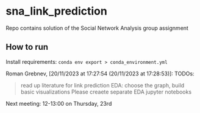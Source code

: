 # sna_link_prediction
Repo contains solution of the Social Network Analysis group assignment

## How to run
Install requirements: `conda env export > conda_environment.yml`

Roman Grebnev, [20/11/2023 at 17:27:54 (20/11/2023 at 17:28:53)]:
TODOs:
> read up literature for link prediction
> EDA: choose the graph, build basic visualizations
Please creaete separate EDA jupyter notebooks

Next meeting: 12-13:00 on Thursday, 23rd
